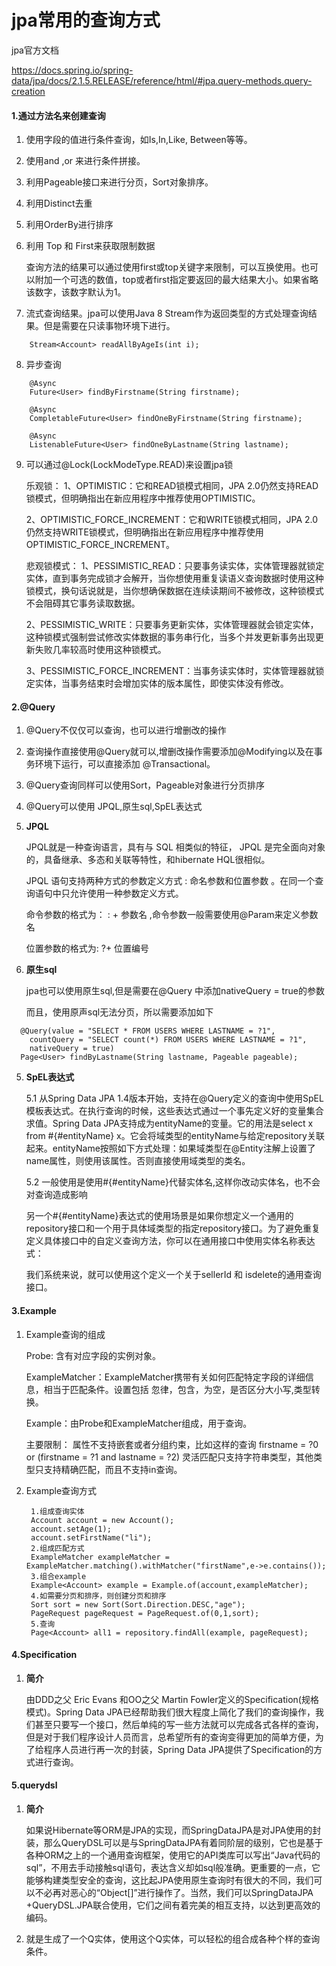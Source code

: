# jpa常用的查询方式

jpa官方文档

https://docs.spring.io/spring-data/jpa/docs/2.1.5.RELEASE/reference/html/#jpa.query-methods.query-creation

#### 1.通过方法名来创建查询 

1. 使用字段的值进行条件查询，如Is,In,Like, Between等等。
2. 使用and ,or 来进行条件拼接。
3. 利用Pageable接口来进行分页，Sort对象排序。
4. 利用Distinct去重
5. 利用OrderBy进行排序
6. 利用 Top 和 First来获取限制数据

    查询方法的结果可以通过使用first或top关键字来限制，可以互换使用。也可以附加一个可选的数值，top或者first指定要返回的最大结果大小。如果省略该数字，该数字默认为1。

7. 流式查询结果。jpa可以使用Java 8 Stream<T>作为返回类型的方式处理查询结果。但是需要在只读事物环境下进行。
```
    Stream<Account> readAllByAgeIs(int i);
```
8. 异步查询
```
    @Async
    Future<User> findByFirstname(String firstname);               
    
    @Async
    CompletableFuture<User> findOneByFirstname(String firstname); 
    
    @Async
    ListenableFuture<User> findOneByLastname(String lastname);    
```
9. 可以通过@Lock(LockModeType.READ)来设置jpa锁
    
    乐观锁：
    1、OPTIMISTIC：它和READ锁模式相同，JPA 2.0仍然支持READ锁模式，但明确指出在新应用程序中推荐使用OPTIMISTIC。

    2、OPTIMISTIC_FORCE_INCREMENT：它和WRITE锁模式相同，JPA 2.0仍然支持WRITE锁模式，但明确指出在新应用程序中推荐使用OPTIMISTIC_FORCE_INCREMENT。 
    
    悲观锁模式： 
    1、PESSIMISTIC_READ：只要事务读实体，实体管理器就锁定实体，直到事务完成锁才会解开，当你想使用重复读语义查询数据时使用这种锁模式，换句话说就是，当你想确保数据在连续读期间不被修改，这种锁模式不会阻碍其它事务读取数据。 
    
    2、PESSIMISTIC_WRITE：只要事务更新实体，实体管理器就会锁定实体，这种锁模式强制尝试修改实体数据的事务串行化，当多个并发更新事务出现更新失败几率较高时使用这种锁模式。 
    
    3、PESSIMISTIC_FORCE_INCREMENT：当事务读实体时，实体管理器就锁定实体，当事务结束时会增加实体的版本属性，即使实体没有修改。 

#### 2.@Query
1. @Query不仅仅可以查询，也可以进行增删改的操作
2. 查询操作直接使用@Query就可以,增删改操作需要添加@Modifying以及在事务环境下运行，可以直接添加 @Transactional。
3. @Query查询同样可以使用Sort，Pageable对象进行分页排序
3. @Query可以使用 JPQL,原生sql,SpEL表达式
4.  **JPQL**

    JPQL就是一种查询语言，具有与 SQL 相类似的特征， JPQL 是完全面向对象的，具备继承、多态和关联等特性，和hibernate HQL很相似。
    
    JPQL 语句支持两种方式的参数定义方式 : 命名参数和位置参数 。在同一个查询语句中只允许使用一种参数定义方式。
 
    命令参数的格式为： : + 参数名 ,命令参数一般需要使用@Param来定义参数名
    
    位置参数的格式为: ?+ 位置编号
    

4. **原生sql**

    jpa也可以使用原生sql,但是需要在@Query 中添加nativeQuery = true的参数
    
    而且，使用原声sql无法分页，所以需要添加如下
```
  @Query(value = "SELECT * FROM USERS WHERE LASTNAME = ?1",
    countQuery = "SELECT count(*) FROM USERS WHERE LASTNAME = ?1",
    nativeQuery = true)
  Page<User> findByLastname(String lastname, Pageable pageable);
```
    
5. **SpEL表达式**
    
    5.1  从Spring Data JPA 1.4版本开始，支持在@Query定义的查询中使用SpEL模板表达式。在执行查询的时候，这些表达式通过一个事先定义好的变量集合求值。Spring Data JPA支持成为entityName的变量。它的用法是select x from #{#entityName} x。它会将域类型的entityName与给定repository关联起来。entityName按照如下方式处理：如果域类型在@Entity注解上设置了name属性，则使用该属性。否则直接使用域类型的类名。 

    5.2 一般使用是使用#{#entityName}代替实体名,这样你改动实体名，也不会对查询造成影响
    
    另一个#{#entityName}表达式的使用场景是如果你想定义一个通用的repository接口和一个用于具体域类型的指定repository接口。为了避免重复定义具体接口中的自定义查询方法，你可以在通用接口中使用实体名称表达式：
    
    我们系统来说，就可以使用这个定义一个关于sellerId 和 isdelete的通用查询接口。

#### 3.Example

1. Example查询的组成
    
    Probe: 含有对应字段的实例对象。

    ExampleMatcher：ExampleMatcher携带有关如何匹配特定字段的详细信息，相当于匹配条件。设置包括 忽律，包含，为空，是否区分大小写,类型转换。
    
    Example：由Probe和ExampleMatcher组成，用于查询。
    
    主要限制：
属性不支持嵌套或者分组约束，比如这样的查询 firstname = ?0 or (firstname = ?1 and lastname = ?2)
灵活匹配只支持字符串类型，其他类型只支持精确匹配，而且不支持in查询。

2. Example查询方式
    
    	1.组成查询实体
		Account account = new Account();
		account.setAge(1);
		account.setFirstName("li");
		2.组成匹配方式
		ExampleMatcher exampleMatcher = ExampleMatcher.matching().withMatcher("firstName",e->e.contains());
		3.组合example
		Example<Account> example = Example.of(account,exampleMatcher);
		4.如需要分页和排序，则创建分页和排序
		Sort sort = new Sort(Sort.Direction.DESC,"age");
		PageRequest pageRequest = PageRequest.of(0,1,sort);
		5.查询
		Page<Account> all1 = repository.findAll(example, pageRequest);

#### 4.Specification
1. **简介**
 
    由DDD之父 Eric Evans 和OO之父 Martin Fowler定义的Specification(规格模式)。Spring Data JPA已经帮助我们很大程度上简化了我们的查询操作，我们甚至只要写一个接口，然后单纯的写一些方法就可以完成各式各样的查询，但是对于我们程序设计人员而言，总希望所有的查询变得更加的简单方便，为了给程序人员进行再一次的封装，Spring Data JPA提供了Specification的方式进行查询。


#### 5.querydsl
1. **简介**

     如果说Hibernate等ORM是JPA的实现，而SpringDataJPA是对JPA使用的封装，那么QueryDSL可以是与SpringDataJPA有着同阶层的级别，它也是基于各种ORM之上的一个通用查询框架，使用它的API类库可以写出“Java代码的sql”，不用去手动接触sql语句，表达含义却如sql般准确。更重要的一点，它能够构建类型安全的查询，这比起JPA使用原生查询时有很大的不同，我们可以不必再对恶心的“Object[]”进行操作了。当然，我们可以SpringDataJPA +QueryDSL.JPA联合使用，它们之间有着完美的相互支持，以达到更高效的编码。

2. 就是生成了一个Q实体，使用这个Q实体，可以轻松的组合成各种个样的查询条件。

